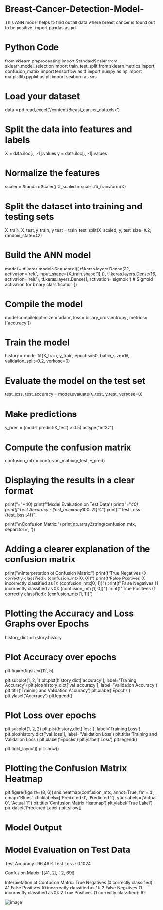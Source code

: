 # Breast-Cancer-Detection-Model-
This ANN model helps to find out all data where breast cancer is found out to be positive.
import pandas as pd

# Python Code

from sklearn.preprocessing import StandardScaler
from sklearn.model_selection import train_test_split
from sklearn.metrics import confusion_matrix
import tensorflow as tf
import numpy as np
import matplotlib.pyplot as plt
import seaborn as sns

# Load your dataset
data = pd.read_excel('/content/Breast_cancer_data.xlsx')

# Split the data into features and labels
X = data.iloc[:, :-1].values
y = data.iloc[:, -1].values

# Normalize the features
scaler = StandardScaler()
X_scaled = scaler.fit_transform(X)

# Split the dataset into training and testing sets
X_train, X_test, y_train, y_test = train_test_split(X_scaled, y, test_size=0.2, random_state=42)

# Build the ANN model
model = tf.keras.models.Sequential([
    tf.keras.layers.Dense(32, activation='relu', input_shape=(X_train.shape[1],)),
    tf.keras.layers.Dense(16, activation='relu'),
    tf.keras.layers.Dense(1, activation='sigmoid')  # Sigmoid activation for binary classification
])

# Compile the model
model.compile(optimizer='adam', loss='binary_crossentropy', metrics=['accuracy'])

# Train the model
history = model.fit(X_train, y_train, epochs=50, batch_size=16, validation_split=0.2, verbose=0)

# Evaluate the model on the test set
test_loss, test_accuracy = model.evaluate(X_test, y_test, verbose=0)

# Make predictions
y_pred = (model.predict(X_test) > 0.5).astype("int32")

# Compute the confusion matrix
confusion_mtx = confusion_matrix(y_test, y_pred)

# Displaying the results in a clear format
print("="*40)
print(f"Model Evaluation on Test Data")
print("="*40)
print(f"Test Accuracy : {test_accuracy*100:.2f}%")
print(f"Test Loss     : {test_loss:.4f}")

print("\nConfusion Matrix:")
print(np.array2string(confusion_mtx, separator=', '))

# Adding a clearer explanation of the confusion matrix
print("\nInterpretation of Confusion Matrix:")
print(f"True Negatives (0 correctly classified): {confusion_mtx[0, 0]}")
print(f"False Positives (0 incorrectly classified as 1): {confusion_mtx[0, 1]}")
print(f"False Negatives (1 incorrectly classified as 0): {confusion_mtx[1, 0]}")
print(f"True Positives (1 correctly classified): {confusion_mtx[1, 1]}")

# Plotting the Accuracy and Loss Graphs over Epochs
history_dict = history.history

# Plot Accuracy over epochs
plt.figure(figsize=(12, 5))

plt.subplot(1, 2, 1)
plt.plot(history_dict['accuracy'], label='Training Accuracy')
plt.plot(history_dict['val_accuracy'], label='Validation Accuracy')
plt.title('Training and Validation Accuracy')
plt.xlabel('Epochs')
plt.ylabel('Accuracy')
plt.legend()

# Plot Loss over epochs
plt.subplot(1, 2, 2)
plt.plot(history_dict['loss'], label='Training Loss')
plt.plot(history_dict['val_loss'], label='Validation Loss')
plt.title('Training and Validation Loss')
plt.xlabel('Epochs')
plt.ylabel('Loss')
plt.legend()

plt.tight_layout()
plt.show()

# Plotting the Confusion Matrix Heatmap
plt.figure(figsize=(8, 6))
sns.heatmap(confusion_mtx, annot=True, fmt='d', cmap='Blues', xticklabels=['Predicted 0', 'Predicted 1'],
            yticklabels=['Actual 0', 'Actual 1'])
plt.title('Confusion Matrix Heatmap')
plt.ylabel('True Label')
plt.xlabel('Predicted Label')
plt.show()

Model Output
========================================
Model Evaluation on Test Data
========================================
Test Accuracy : 96.49%
Test Loss     : 0.1024

Confusion Matrix:
[[41,  2],
 [ 2, 69]]

Interpretation of Confusion Matrix:
True Negatives (0 correctly classified): 41
False Positives (0 incorrectly classified as 1): 2
False Negatives (1 incorrectly classified as 0): 2
True Positives (1 correctly classified): 69

![image](https://github.com/user-attachments/assets/55defbd6-7167-4749-aa6b-446fd059fa8d)




